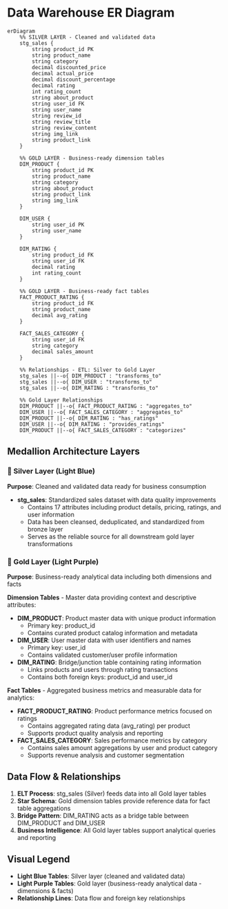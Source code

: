 # Data Warehouse ER Diagram

```mermaid
erDiagram
    %% SILVER LAYER - Cleaned and validated data
    stg_sales {
        string product_id PK
        string product_name
        string category
        decimal discounted_price
        decimal actual_price
        decimal discount_percentage
        decimal rating
        int rating_count
        string about_product
        string user_id FK
        string user_name
        string review_id
        string review_title
        string review_content
        string img_link
        string product_link
    }

    %% GOLD LAYER - Business-ready dimension tables
    DIM_PRODUCT {
        string product_id PK
        string product_name
        string category
        string about_product
        string product_link
        string img_link
    }

    DIM_USER {
        string user_id PK
        string user_name
    }

    DIM_RATING {
        string product_id FK
        string user_id FK
        decimal rating
        int rating_count
    }

    %% GOLD LAYER - Business-ready fact tables
    FACT_PRODUCT_RATING {
        string product_id FK
        string product_name
        decimal avg_rating
    }

    FACT_SALES_CATEGORY {
        string user_id FK
        string category
        decimal sales_amount
    }

    %% Relationships - ETL: Silver to Gold Layer
    stg_sales ||--o{ DIM_PRODUCT : "transforms_to"
    stg_sales ||--o{ DIM_USER : "transforms_to"
    stg_sales ||--o{ DIM_RATING : "transforms_to"

    %% Gold Layer Relationships
    DIM_PRODUCT ||--o{ FACT_PRODUCT_RATING : "aggregates_to"
    DIM_USER ||--o{ FACT_SALES_CATEGORY : "aggregates_to"
    DIM_PRODUCT ||--o{ DIM_RATING : "has_ratings"
    DIM_USER ||--o{ DIM_RATING : "provides_ratings"
    DIM_PRODUCT ||--o{ FACT_SALES_CATEGORY : "categorizes"
```

## Medallion Architecture Layers

### 🥈 Silver Layer (Light Blue)
**Purpose**: Cleaned and validated data ready for business consumption
- **stg_sales**: Standardized sales dataset with data quality improvements
  - Contains 17 attributes including product details, pricing, ratings, and user information
  - Data has been cleansed, deduplicated, and standardized from bronze layer
  - Serves as the reliable source for all downstream gold layer transformations

### 🥇 Gold Layer (Light Purple)  
**Purpose**: Business-ready analytical data including both dimensions and facts

**Dimension Tables** - Master data providing context and descriptive attributes:
- **DIM_PRODUCT**: Product master data with unique product information
  - Primary key: product_id
  - Contains curated product catalog information and metadata
- **DIM_USER**: User master data with user identifiers and names
  - Primary key: user_id  
  - Contains validated customer/user profile information
- **DIM_RATING**: Bridge/junction table containing rating information
  - Links products and users through rating transactions
  - Contains both foreign keys: product_id and user_id

**Fact Tables** - Aggregated business metrics and measurable data for analytics:
- **FACT_PRODUCT_RATING**: Product performance metrics focused on ratings
  - Contains aggregated rating data (avg_rating) per product
  - Supports product quality analysis and reporting
- **FACT_SALES_CATEGORY**: Sales performance metrics by category
  - Contains sales amount aggregations by user and product category
  - Supports revenue analysis and customer segmentation

## Data Flow & Relationships
1. **ELT Process**: stg_sales (Silver) feeds data into all Gold layer tables
2. **Star Schema**: Gold dimension tables provide reference data for fact table aggregations
3. **Bridge Pattern**: DIM_RATING acts as a bridge table between DIM_PRODUCT and DIM_USER
4. **Business Intelligence**: All Gold layer tables support analytical queries and reporting

## Visual Legend
- **Light Blue Tables**: Silver layer (cleaned and validated data)
- **Light Purple Tables**: Gold layer (business-ready analytical data - dimensions & facts)
- **Relationship Lines**: Data flow and foreign key relationships
